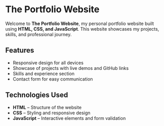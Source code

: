 # The Portfolio Website

Welcome to **The Portfolio Website**, my personal portfolio website built using **HTML, CSS, and JavaScript**. This website showcases my projects, skills, and professional journey.

## Features
- Responsive design for all devices
- Showcase of projects with live demos and GitHub links
- Skills and experience section
- Contact form for easy communication

## Technologies Used
- **HTML** – Structure of the website
- **CSS** – Styling and responsive design
- **JavaScript** – Interactive elements and form validation
